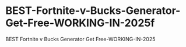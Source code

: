 # BEST-Fortnite-v-Bucks-Generator-Get-Free-WORKING-IN-2025f
BEST Fortnite v Bucks Generator Get Free-WORKING-IN-2025

